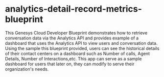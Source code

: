 # analytics-detail-record-metrics-blueprint
This Genesys Cloud Developer Blueprint demonstrates how to retrieve conversation data via the Analytics API and provides example of a dashboard that uses the Analytics API to view users and conversation data. Using the sample this blueprint provided, users can see the historical details of their contact centers on a dashboard such as Number of calls, Agent Details, Number of Interactions,etc. This app can serve as a sample dashboard for users that later on, they can modify to serve their organization's needs.
